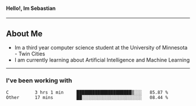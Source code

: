 #### Hello!, Im Sebastian


---
## About Me
- Im a third year computer science student at the University of Minnesota - Twin Cities
- I am currently learning about Artificial Intelligence and Machine Learning

---

### I've been working with
<!--START_SECTION:waka-->

```text
C          3 hrs 1 min     █████████████████████▒░░░   85.87 %
Other      17 mins         ██░░░░░░░░░░░░░░░░░░░░░░░   08.44 %
```

<!--END_SECTION:waka-->


